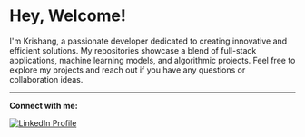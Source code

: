 # Hey, Welcome! 

I'm Krishang, a passionate developer dedicated to creating innovative and efficient solutions. My repositories showcase a blend of full-stack applications, machine learning models, and algorithmic projects.
Feel free to explore my projects and reach out if you have any questions or collaboration ideas. 

---

**Connect with me:**

[![LinkedIn Profile](https://img.shields.io/badge/LinkedIn-blue?logo=linkedin&style=flat-square)](https://www.linkedin.com/in/krishangsharma118/)
